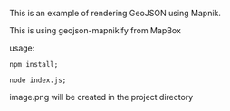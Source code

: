 This is an example of rendering GeoJSON using Mapnik.

This is using geojson-mapnikify from MapBox

usage:

`npm install;`

`node index.js;`


image.png will be created in the project directory

